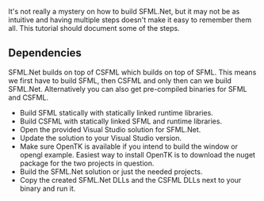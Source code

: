 It's not really a mystery on how to build SFML.Net, but it may not be as intuitive and having multiple steps doesn't make it easy to remember them all. This tutorial should document some of the steps.

## Dependencies

SFML.Net builds on top of CSFML which  builds on top of SFML. This means we first have to build SFML, then CSFML and only then can we build SFML.Net.
Alternatively you can also get pre-compiled binaries for SFML and CSFML.

* Build SFML statically with statically linked runtime libraries.
* Build CSFML with statically linked SFML and runtime libraries.
* Open the provided Visual Studio solution for SFML.Net.
* Update the solution to your Visual Studio version.
* Make sure OpenTK is available if you intend to build the window or opengl example. Easiest way to install OpenTK is to download the nuget package for the two projects in question.
* Build the SFML.Net solution or just the needed projects.
* Copy the created SFML.Net DLLs and the CSFML DLLs next to your binary and run it.
